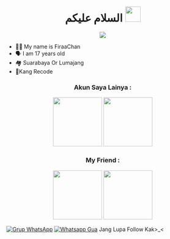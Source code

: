 <h1 align="center">السلام عليكم <img src="https://user-images.githubusercontent.com/1303154/88677602-1635ba80-d120-11ea-84d8-d263ba5fc3c0.gif" width="40px" alt=""><br></h1>
<p align="center">

<img src="https://telegra.ph/file/d762fe53abea6fa66a29d.jpg" />
</p>

<p align="center">

- 👩‍🦰 My name is FiraaChan
- 🗣️ I am 17 years old 
- 🏘️ Suarabaya Or Lumajang 
- 📌Kang Recode


<h3 align="center">Akun Saya Lainya :</h3>
<p align="center">
<a href="https://github.com/FiraaChan"><img src="https://github.com/FiraaChan.png?size=128" height="128" width="128" /></a>
<a href="https://github.com/Firaachanzz"><img src="https://github.com/Firaachanzz.png?size=128" height="128" width="128" /></a>
</p>

<h3 align="center">My Friend :</h3>
<p align="center">
<a href="https://github.com/hadiofc"><img src="https://github.com/hadiofc.png?size=128" height="128" width="128" /></a>
<a href="https://github.com/imellChannX"><img src="https://github.com/imellChannX.png?size=128" height="128" width="128" /></a>
</p>

[![Grup WhatsApp](https://img.shields.io/badge/WhatsApp%20Group%201-25D366?style=for-the-badge&logo=whatsapp&logoColor=white)](https://chat.whatsapp.com/EAMAuySd2Da3cUCYAvfVMQ)
[![Whatsapp Gua](https://img.shields.io/badge/WhatsApp%20GUA-25D366?style=for-the-badge&logo=whatsapp&logoColor=white)](https://wa.me/6283830815715)
Jang Lupa Follow Kak>_<

